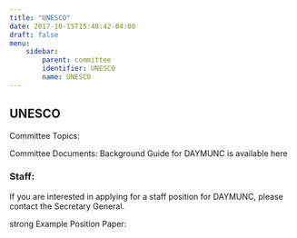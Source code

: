```yaml
---
title: "UNESCO"
date: 2017-10-15T15:48:42-04:00
draft: false
menu:
    sidebar:
        parent: committee
        identifier: UNESCO
        name: UNESCO
---
```


## UNESCO
Committee Topics:


Committee Documents:
    Background Guide for DAYMUNC is available here

### Staff:


If you are interested in applying for a staff position for DAYMUNC, please contact the Secretary General.

strong Example Position Paper:&nbsp;